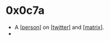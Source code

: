 # 0x0c7a

- A [[person]] on [[twitter]] and [[matrix]].
- 

[//begin]: # "Autogenerated link references for markdown compatibility"
[person]: person "person"
[twitter]: twitter "twitter"
[matrix]: matrix "matrix"
[//end]: # "Autogenerated link references"